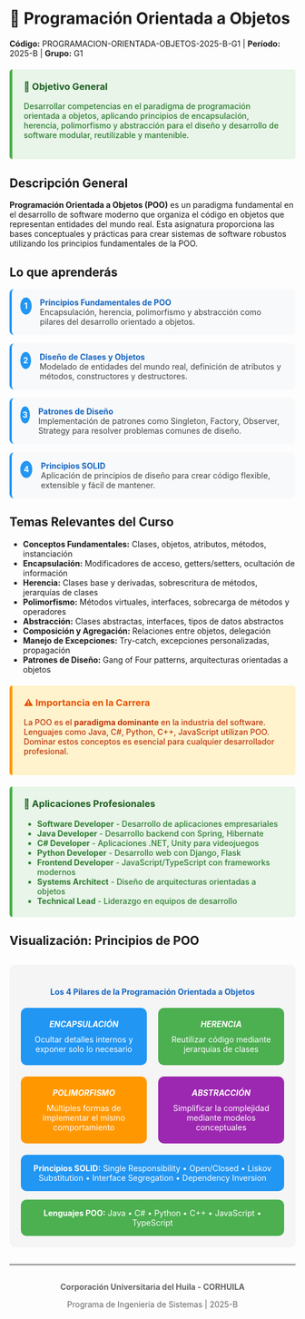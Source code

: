 # 📝 Programación Orientada a Objetos
**Código:** PROGRAMACION-ORIENTADA-OBJETOS-2025-B-G1 | **Período:** 2025-B | **Grupo:** G1

<div style="background-color: #e8f5e8; padding: 20px; border-left: 5px solid #4CAF50; margin: 20px 0; border-radius: 5px;">
<h3 style="color: #1b5e20; margin-top: 0;">🎯 Objetivo General</h3>
<p style="color: #2e7d32; font-weight: 500;">Desarrollar competencias en el paradigma de programación orientada a objetos, aplicando principios de encapsulación, herencia, polimorfismo y abstracción para el diseño y desarrollo de software modular, reutilizable y mantenible.</p>
</div>

## Descripción General

**Programación Orientada a Objetos (POO)** es un paradigma fundamental en el desarrollo de software moderno que organiza el código en objetos que representan entidades del mundo real. Esta asignatura proporciona las bases conceptuales y prácticas para crear sistemas de software robustos utilizando los principios fundamentales de la POO.

## Lo que aprenderás

<div style="counter-reset: learning-counter;">

<div style="counter-increment: learning-counter; display: flex; align-items: flex-start; margin: 15px 0; padding: 15px; background-color: #f8f9fa; border-radius: 8px; border-left: 4px solid #2196F3;">
<div style="background-color: #2196F3; color: white; border-radius: 50%; width: 30px; height: 30px; display: flex; align-items: center; justify-content: center; margin-right: 15px; font-weight: bold;">1</div>
<div>
<strong style="color: #1565c0;">Principios Fundamentales de POO</strong><br>
<span style="color: #424242;">Encapsulación, herencia, polimorfismo y abstracción como pilares del desarrollo orientado a objetos.</span>
</div>
</div>

<div style="counter-increment: learning-counter; display: flex; align-items: flex-start; margin: 15px 0; padding: 15px; background-color: #f8f9fa; border-radius: 8px; border-left: 4px solid #2196F3;">
<div style="background-color: #2196F3; color: white; border-radius: 50%; width: 30px; height: 30px; display: flex; align-items: center; justify-content: center; margin-right: 15px; font-weight: bold;">2</div>
<div>
<strong style="color: #1565c0;">Diseño de Clases y Objetos</strong><br>
<span style="color: #424242;">Modelado de entidades del mundo real, definición de atributos y métodos, constructores y destructores.</span>
</div>
</div>

<div style="counter-increment: learning-counter; display: flex; align-items: flex-start; margin: 15px 0; padding: 15px; background-color: #f8f9fa; border-radius: 8px; border-left: 4px solid #2196F3;">
<div style="background-color: #2196F3; color: white; border-radius: 50%; width: 30px; height: 30px; display: flex; align-items: center; justify-content: center; margin-right: 15px; font-weight: bold;">3</div>
<div>
<strong style="color: #1565c0;">Patrones de Diseño</strong><br>
<span style="color: #424242;">Implementación de patrones como Singleton, Factory, Observer, Strategy para resolver problemas comunes de diseño.</span>
</div>
</div>

<div style="counter-increment: learning-counter; display: flex; align-items: flex-start; margin: 15px 0; padding: 15px; background-color: #f8f9fa; border-radius: 8px; border-left: 4px solid #2196F3;">
<div style="background-color: #2196F3; color: white; border-radius: 50%; width: 30px; height: 30px; display: flex; align-items: center; justify-content: center; margin-right: 15px; font-weight: bold;">4</div>
<div>
<strong style="color: #1565c0;">Principios SOLID</strong><br>
<span style="color: #424242;">Aplicación de principios de diseño para crear código flexible, extensible y fácil de mantener.</span>
</div>
</div>

</div>

## Temas Relevantes del Curso

- **Conceptos Fundamentales:** Clases, objetos, atributos, métodos, instanciación
- **Encapsulación:** Modificadores de acceso, getters/setters, ocultación de información
- **Herencia:** Clases base y derivadas, sobrescritura de métodos, jerarquías de clases
- **Polimorfismo:** Métodos virtuales, interfaces, sobrecarga de métodos y operadores
- **Abstracción:** Clases abstractas, interfaces, tipos de datos abstractos
- **Composición y Agregación:** Relaciones entre objetos, delegación
- **Manejo de Excepciones:** Try-catch, excepciones personalizadas, propagación
- **Patrones de Diseño:** Gang of Four patterns, arquitecturas orientadas a objetos

<div style="background-color: #fff3cd; padding: 20px; border-left: 5px solid #ff9800; margin: 20px 0; border-radius: 5px;">
<h3 style="color: #e65100; margin-top: 0;">⚠️ Importancia en la Carrera</h3>
<p style="color: #bf360c; font-weight: 500;">La POO es el <strong>paradigma dominante</strong> en la industria del software. Lenguajes como Java, C#, Python, C++, JavaScript utilizan POO. Dominar estos conceptos es esencial para cualquier desarrollador profesional.</p>
</div>

<div style="background-color: #e8f5e8; padding: 20px; border-left: 5px solid #4CAF50; margin: 20px 0; border-radius: 5px;">
<h3 style="color: #1b5e20; margin-top: 0;">💼 Aplicaciones Profesionales</h3>
<ul style="margin: 0; color: #2e7d32; font-weight: 500;">
<li><strong>Software Developer</strong> - Desarrollo de aplicaciones empresariales</li>
<li><strong>Java Developer</strong> - Desarrollo backend con Spring, Hibernate</li>
<li><strong>C# Developer</strong> - Aplicaciones .NET, Unity para videojuegos</li>
<li><strong>Python Developer</strong> - Desarrollo web con Django, Flask</li>
<li><strong>Frontend Developer</strong> - JavaScript/TypeScript con frameworks modernos</li>
<li><strong>Systems Architect</strong> - Diseño de arquitecturas orientadas a objetos</li>
<li><strong>Technical Lead</strong> - Liderazgo en equipos de desarrollo</li>
</ul>
</div>

## Visualización: Principios de POO

<div style="text-align: center; margin: 30px 0; padding: 20px; background-color: #f5f5f5; border-radius: 10px;">
<h4 style="color: #1565c0; margin-bottom: 20px;">Los 4 Pilares de la Programación Orientada a Objetos</h4>

<div style="display: grid; grid-template-columns: repeat(2, 1fr); gap: 20px; margin: 20px 0;">
  <div style="background-color: #2196F3; color: white; padding: 20px; border-radius: 10px; text-align: center;">
    <h5 style="margin: 0 0 10px 0;">ENCAPSULACIÓN</h5>
    <p style="margin: 0; font-size: 14px;">Ocultar detalles internos y exponer solo lo necesario</p>
  </div>
  
  <div style="background-color: #4CAF50; color: white; padding: 20px; border-radius: 10px; text-align: center;">
    <h5 style="margin: 0 0 10px 0;">HERENCIA</h5>
    <p style="margin: 0; font-size: 14px;">Reutilizar código mediante jerarquías de clases</p>
  </div>
  
  <div style="background-color: #FF9800; color: white; padding: 20px; border-radius: 10px; text-align: center;">
    <h5 style="margin: 0 0 10px 0;">POLIMORFISMO</h5>
    <p style="margin: 0; font-size: 14px;">Múltiples formas de implementar el mismo comportamiento</p>
  </div>
  
  <div style="background-color: #9C27B0; color: white; padding: 20px; border-radius: 10px; text-align: center;">
    <h5 style="margin: 0 0 10px 0;">ABSTRACCIÓN</h5>
    <p style="margin: 0; font-size: 14px;">Simplificar la complejidad mediante modelos conceptuales</p>
  </div>
</div>

<div style="background-color: #2196F3; color: white; padding: 15px; border-radius: 10px; margin-top: 20px;">
  <strong>Principios SOLID:</strong> Single Responsibility • Open/Closed • Liskov Substitution • Interface Segregation • Dependency Inversion
</div>

<div style="margin-top: 15px; padding: 15px; background-color: #4CAF50; color: white; border-radius: 10px;">
  <strong>Lenguajes POO:</strong> Java • C# • Python • C++ • JavaScript • TypeScript
</div>
</div>

---

<div style="text-align: center; color: #666; margin-top: 30px;">
<p><strong>Corporación Universitaria del Huila - CORHUILA</strong></p>
<p>Programa de Ingeniería de Sistemas | 2025-B</p>
</div>
